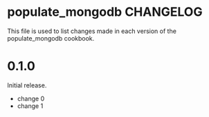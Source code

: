# populate_mongodb CHANGELOG

This file is used to list changes made in each version of the populate_mongodb cookbook.

# 0.1.0

Initial release.

- change 0
- change 1

